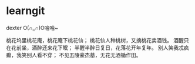 # learngit
dexter O(∩_∩)O哈哈~

桃花坞里桃花庵，桃花庵下桃花仙；
桃花仙人种桃树，又摘桃花卖酒钱。
酒醒只在花前坐，酒醉还来花下眠；
半醒半醉日复日，花落花开年复年。
别人笑我忒疯癫，我笑别人看不穿；
不见五陵豪杰墓，无花无酒锄作田。
